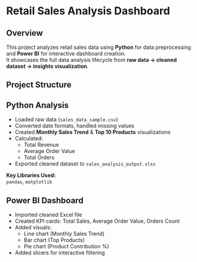 # Retail Sales Analysis Dashboard 

##  Overview
This project analyzes retail sales data using **Python** for data preprocessing and **Power BI** for interactive dashboard creation.  
It showcases the full data analysis lifecycle from **raw data → cleaned dataset → insights visualization**.


##  Project Structure

##  Python Analysis
- Loaded raw data (`sales_data_sample.csv`)
- Converted date formats, handled missing values
- Created **Monthly Sales Trend** & **Top 10 Products** visualizations
- Calculated:
  - Total Revenue
  - Average Order Value
  - Total Orders
- Exported cleaned dataset to `sales_analysis_output.xlsx`

**Key Libraries Used:**  
`pandas`, `matplotlib`

##  Power BI Dashboard
- Imported cleaned Excel file
- Created KPI cards: Total Sales, Average Order Value, Orders Count
- Added visuals:
  - Line chart (Monthly Sales Trend)
  - Bar chart (Top Products)
  - Pie chart (Product Contribution %)
- Added slicers for interactive filtering

